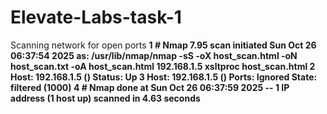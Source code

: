 # Elevate-Labs-task-1
Scanning network for open ports
<b>
1 # Nmap 7.95 scan initiated Sun Oct 26 06:37:54 2025 as: /usr/lib/nmap/nmap -sS -oX host_scan.html -oN host_scan.txt -oA host_scan.html 192.168.1.5 xsltproc host_scan.html
2 Host: 192.168.1.5 ()	Status: Up
3 Host: 192.168.1.5 ()	Ports: 	Ignored State: filtered (1000)
4 # Nmap done at Sun Oct 26 06:37:59 2025 -- 1 IP address (1 host up) scanned in 4.63 seconds
